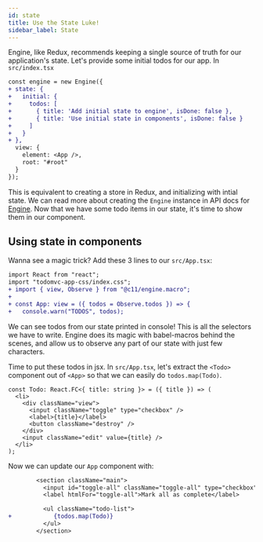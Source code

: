```yaml
---
id: state
title: Use the State Luke!
sidebar_label: State
---
```


Engine, like Redux, recommends keeping a single source of truth for our
application's state. Let's provide some initial todos for our app. In
`src/index.tsx`

```diff
const engine = new Engine({
+ state: {
+   initial: {
+     todos: [
+       { title: 'Add initial state to engine', isDone: false },
+       { title: 'Use initial state in components', isDone: false }
+     ]
+   }
+ },
  view: {
    element: <App />,
    root: "#root"
  }
});
```

This is equivalent to creating a store in Redux, and initializing with intial
state. We can read more about creating the `Engine` instance in API docs for
[Engine](/docs/api/engine). Now that we have some todo items in our state, it's time
to show them in our component.

## Using state in components

Wanna see a magic trick? Add these 3 lines to our `src/App.tsx`:

```diff
import React from "react";
import "todomvc-app-css/index.css";
+ import { view, Observe } from "@c11/engine.macro";
+
+ const App: view = ({ todos = Observe.todos }) => {
+   console.warn("TODOS", todos);
```

We can see todos from our state printed in console! This is all the selectors we
have to write. Engine does its magic with babel-macros behind the scenes, and
allow us to observe any part of our state with just few characters.

Time to put these todos in jsx. In `src/App.tsx`, let's extract the `<Todo>`
component out of `<App>` so that we can easily do `todos.map(Todo)`.

```tsx
const Todo: React.FC<{ title: string }> = ({ title }) => (
  <li>
    <div className="view">
      <input className="toggle" type="checkbox" />
      <label>{title}</label>
      <button className="destroy" />
    </div>
    <input className="edit" value={title} />
  </li>
);
```

Now we can update our `App` component with:

```diff
        <section className="main">
          <input id="toggle-all" className="toggle-all" type="checkbox" />
          <label htmlFor="toggle-all">Mark all as complete</label>

          <ul className="todo-list">
+            {todos.map(Todo)}
          </ul>
        </section>
```
